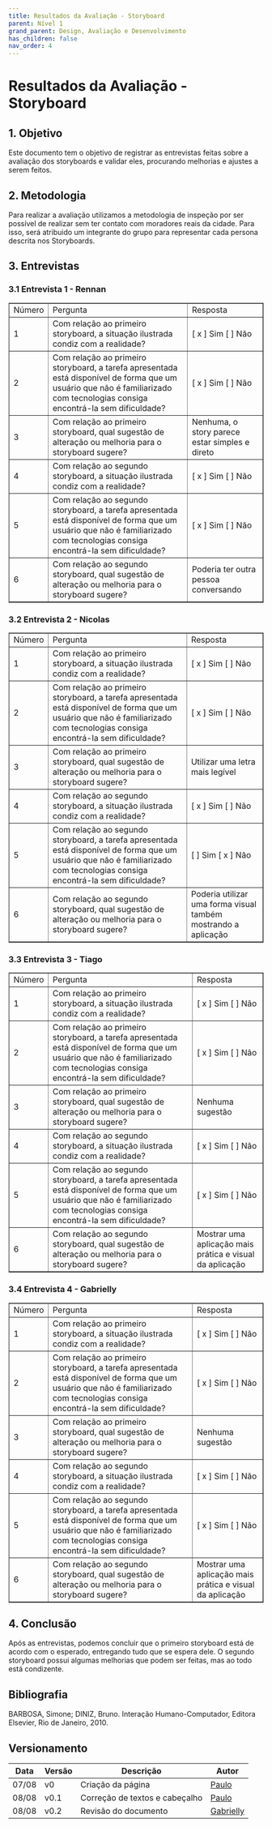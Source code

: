 ```yaml
---
title: Resultados da Avaliação - Storyboard
parent: Nível 1
grand_parent: Design, Avaliação e Desenvolvimento
has_children: false
nav_order: 4
---
```


# Resultados da Avaliação - Storyboard

## 1. Objetivo

Este documento tem o objetivo de registrar as entrevistas feitas sobre a avaliação dos storyboards e validar eles, procurando melhorias e ajustes a serem feitos.

## 2. Metodologia 

 Para realizar a avaliação utilizamos a metodologia de inspeção por ser possível de realizar sem ter contato com moradores reais da cidade. Para isso, será atribuido um integrante do grupo para representar cada persona descrita nos Storyboards.

## 3. Entrevistas

### 3.1 Entrevista 1 - Rennan

<table border="1">
    <tr>
        <td>Número</td>
        <td>Pergunta</td>
        <td>Resposta</td>
    </tr>
    <tr>
        <td>1</td>
        <td>Com relação ao primeiro storyboard, a situação ilustrada condiz com a realidade?</td>
        <td>[ x ] Sim [ ] Não</td>
    </tr>
    <tr>
        <td>2</td>
        <td>Com relação ao primeiro storyboard, a tarefa apresentada está disponível de forma que um usuário que não é familiarizado com tecnologias consiga encontrá-la sem dificuldade?</td>
        <td>[ x ] Sim [ ] Não </td>
    </tr>
    <tr>
        <td>3</td>
        <td>Com relação ao primeiro storyboard, qual sugestão de alteração ou melhoria para o storyboard sugere?</td>
        <td>Nenhuma, o story parece estar simples e direto</td>
    </tr>
    <tr>
        <td>4</td>
        <td>Com relação ao segundo storyboard, a situação ilustrada condiz com a realidade?</td>
        <td>[ x ] Sim [ ] Não </td>
    </tr>
    <tr>
        <td>5</td>
        <td>Com relação ao segundo storyboard, a tarefa apresentada está disponível de forma que um usuário que não é familiarizado com tecnologias consiga encontrá-la sem dificuldade?</td>
        <td>[ x ] Sim [ ] Não </td>
    </tr>
    <tr>
        <td>6</td>
       <td>Com relação ao segundo storyboard, qual sugestão de alteração ou melhoria para o storyboard sugere?</td>
        <td>Poderia ter outra pessoa conversando</td>
    </tr>

</table>

### 3.2 Entrevista 2 - Nicolas

<table border="1">
    <tr>
        <td>Número</td>
        <td>Pergunta</td>
        <td>Resposta</td>
    </tr>
    <tr>
        <td>1</td>
        <td>Com relação ao primeiro storyboard, a situação ilustrada condiz com a realidade?</td>
        <td>[ x ] Sim [ ] Não</td>
    </tr>
    <tr>
        <td>2</td>
        <td>Com relação ao primeiro storyboard, a tarefa apresentada está disponível de forma que um usuário que não é familiarizado com tecnologias consiga encontrá-la sem dificuldade?</td>
        <td>[ x ] Sim [ ] Não </td>
    </tr>
    <tr>
        <td>3</td>
        <td>Com relação ao primeiro storyboard, qual sugestão de alteração ou melhoria para o storyboard sugere?</td>
        <td>Utilizar uma letra mais legível</td>
    </tr>
    <tr>
        <td>4</td>
        <td>Com relação ao segundo storyboard, a situação ilustrada condiz com a realidade?</td>
        <td>[ x ] Sim [ ] Não </td>
    </tr>
    <tr>
        <td>5</td>
        <td>Com relação ao segundo storyboard, a tarefa apresentada está disponível de forma que um usuário que não é familiarizado com tecnologias consiga encontrá-la sem dificuldade?</td>
        <td>[  ] Sim [ x ] Não </td>
    </tr>
    <tr>
        <td>6</td>
       <td>Com relação ao segundo storyboard, qual sugestão de alteração ou melhoria para o storyboard sugere?</td>
        <td>Poderia utilizar uma forma visual também mostrando a aplicação</td>
    </tr>

</table>

### 3.3 Entrevista 3 - Tiago

<table border="1">
    <tr>
        <td>Número</td>
        <td>Pergunta</td>
        <td>Resposta</td>
    </tr>
    <tr>
        <td>1</td>
        <td>Com relação ao primeiro storyboard, a situação ilustrada condiz com a realidade?</td>
        <td>[ x ] Sim [ ] Não</td>
    </tr>
    <tr>
        <td>2</td>
        <td>Com relação ao primeiro storyboard, a tarefa apresentada está disponível de forma que um usuário que não é familiarizado com tecnologias consiga encontrá-la sem dificuldade?</td>
        <td>[ x ] Sim [ ] Não </td>
    </tr>
    <tr>
        <td>3</td>
        <td>Com relação ao primeiro storyboard, qual sugestão de alteração ou melhoria para o storyboard sugere?</td>
        <td>Nenhuma sugestão</td>
    </tr>
    <tr>
        <td>4</td>
        <td>Com relação ao segundo storyboard, a situação ilustrada condiz com a realidade?</td>
        <td>[ x ] Sim [ ] Não </td>
    </tr>
    <tr>
        <td>5</td>
        <td>Com relação ao segundo storyboard, a tarefa apresentada está disponível de forma que um usuário que não é familiarizado com tecnologias consiga encontrá-la sem dificuldade?</td>
        <td>[ x ] Sim [ ] Não </td>
    </tr>
    <tr>
        <td>6</td>
       <td>Com relação ao segundo storyboard, qual sugestão de alteração ou melhoria para o storyboard sugere?</td>
        <td>Mostrar uma aplicação mais prática e visual da aplicação</td>
    </tr>

</table>

### 3.4 Entrevista 4 - Gabrielly

<table border="1">
    <tr>
        <td>Número</td>
        <td>Pergunta</td>
        <td>Resposta</td>
    </tr>
    <tr>
        <td>1</td>
        <td>Com relação ao primeiro storyboard, a situação ilustrada condiz com a realidade?</td>
        <td>[ x ] Sim [ ] Não</td>
    </tr>
    <tr>
        <td>2</td>
        <td>Com relação ao primeiro storyboard, a tarefa apresentada está disponível de forma que um usuário que não é familiarizado com tecnologias consiga encontrá-la sem dificuldade?</td>
        <td>[ x ] Sim [ ] Não </td>
    </tr>
    <tr>
        <td>3</td>
        <td>Com relação ao primeiro storyboard, qual sugestão de alteração ou melhoria para o storyboard sugere?</td>
        <td>Nenhuma sugestão</td>
    </tr>
    <tr>
        <td>4</td>
        <td>Com relação ao segundo storyboard, a situação ilustrada condiz com a realidade?</td>
        <td>[ x ] Sim [ ] Não </td>
    </tr>
    <tr>
        <td>5</td>
        <td>Com relação ao segundo storyboard, a tarefa apresentada está disponível de forma que um usuário que não é familiarizado com tecnologias consiga encontrá-la sem dificuldade?</td>
        <td>[ x ] Sim [ ] Não </td>
    </tr>
    <tr>
        <td>6</td>
       <td>Com relação ao segundo storyboard, qual sugestão de alteração ou melhoria para o storyboard sugere?</td>
        <td>Mostrar uma aplicação mais prática e visual da aplicação</td>
    </tr>

</table>

## 4. Conclusão

Após as entrevistas, podemos concluir que o primeiro storyboard está de acordo com o esperado, entregando tudo que se espera dele. O segundo storyboard possui algumas melhorias que podem ser feitas, mas ao todo está condizente.

## Bibliografia

BARBOSA, Simone; DINIZ, Bruno. Interação Humano-Computador, Editora Elsevier, Rio de Janeiro, 2010.

## Versionamento

| Data  | Versão | Descrição         | Autor                                              |
| ----- | -------- | ------------------------------ | -------------------------------------------------- |
| 07/08 | v0       | Criação da página              | [Paulo](https://github.com/paulomacieltorresfilho) |
| 08/08 | v0.1     | Correção de textos e cabeçalho | [Paulo](https://github.com/paulomacieltorresfilho) |
| 08/08 | v0.2     | Revisão do documento | [Gabrielly](https://github.com/GabriellyAssuncao) |
